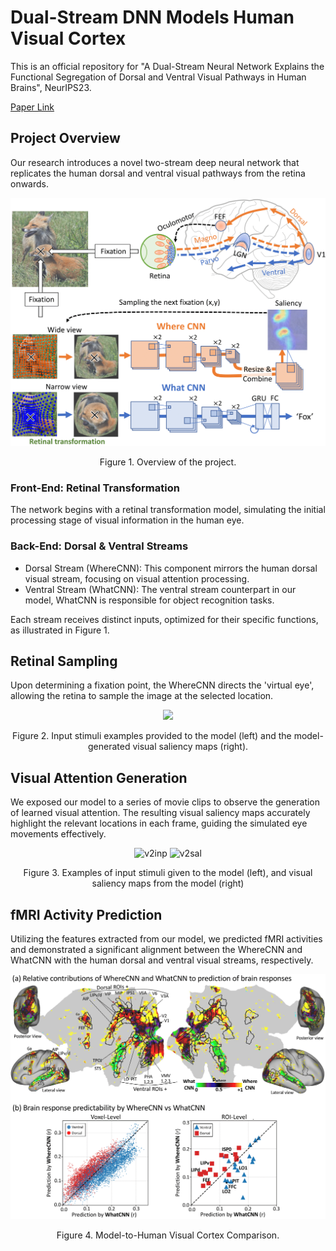 # Dual-Stream DNN Models Human Visual Cortex

This is an official repository for "A Dual-Stream Neural Network Explains the Functional Segregation of Dorsal and Ventral Visual Pathways in Human Brains", NeurIPS23. 

[Paper Link](https://drive.google.com/file/d/1PfFPg3AwdL7IIUCSwuYoXW8L7UELxwN5/view?usp=drive_link)


## Project Overview
Our research introduces a novel two-stream deep neural network that replicates the human dorsal and ventral visual pathways from the retina onwards.


<p align="center">
    <img src="figures/overview3-1.png" width= "600">
</p>
<p align="center">
Figure 1. Overview of the project. 
</p>


### Front-End: Retinal Transformation
The network begins with a retinal transformation model, simulating the initial processing stage of visual information in the human eye.

### Back-End: Dorsal & Ventral Streams
- Dorsal Stream (WhereCNN): This component mirrors the human dorsal visual stream, focusing on visual attention processing.
- Ventral Stream (WhatCNN): The ventral stream counterpart in our model, WhatCNN is responsible for object recognition tasks.

Each stream receives distinct inputs, optimized for their specific functions, as illustrated in Figure 1.



## Retinal Sampling
Upon determining a fixation point, the WhereCNN directs the 'virtual eye', allowing the retina to sample the image at the selected location.

<p align="center">
    <img src="https://github.com/minkyu-choi04/rs-rnn/raw/main/figures/forward_big.gif" width= "500">
</p>
<p align="center">
Figure 2. Input stimuli examples provided to the model (left) and the model-generated visual saliency maps (right).
</p>



## Visual Attention Generation
We exposed our model to a series of movie clips to observe the generation of learned visual attention. The resulting visual saliency maps accurately highlight the relevant locations in each frame, guiding the simulated eye movements effectively.

<p align="center">
  <img src="figures/v2inp.gif" alt="v2inp" width="300"/> 
  <img src="figures/v2sal.gif" alt="v2sal" width="300"/>
</p>
<p align="center">
Figure 3. Examples of input stimuli given to the model (left), and visual saliency maps from the model (right)
</p>



## fMRI Activity Prediction
Utilizing the features extracted from our model, we predicted fMRI activities and demonstrated a significant alignment between the WhereCNN and WhatCNN with the human dorsal and ventral visual streams, respectively.

<p align="center">
    <img src="figures/figure3_camReady-1.png" width= "600">
</p>
<p align="center">
Figure 4. Model-to-Human Visual Cortex Comparison.
</p>


